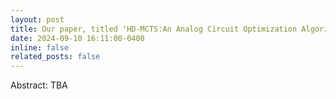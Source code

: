 ```yaml
---
layout: post
title: Our paper, titled 'HD-MCTS:An Analog Circuit Optimization Algorithm Based on High-Dimensional Monte Carlo Tree Search,' was awarded the Best Paper at the 2024 2nd International Symposium on Electronics Design Automation (ISEDA).
date: 2024-09-10 16:11:00-0400
inline: false
related_posts: false
---
```

Abstract: TBA